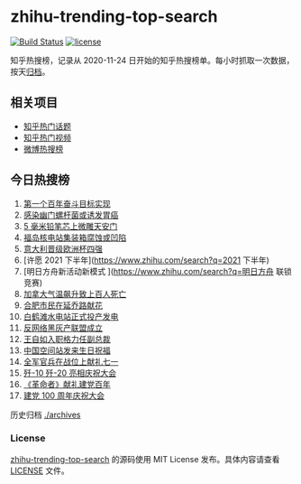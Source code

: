 # zhihu-trending-top-search

[![Build Status](https://github.com/justjavac/zhihu-trending-top-search/workflows/ci/badge.svg?branch=main)](https://github.com/justjavac/zhihu-trending-top-search/actions)
[![license](https://img.shields.io/github/license/justjavac/zhihu-trending-top-search)](https://github.com/justjavac/zhihu-trending-top-search/blob/main/LICENSE)

知乎热搜榜，记录从 2020-11-24 日开始的知乎热搜榜单。每小时抓取一次数据，按天[归档](./archives)。

## 相关项目

- [知乎热门话题](https://github.com/justjavac/zhihu-trending-hot-questions)
- [知乎热门视频](https://github.com/justjavac/zhihu-trending-hot-video)
- [微博热搜榜](https://github.com/justjavac/weibo-trending-hot-search)

## 今日热搜榜

<!-- BEGIN -->
<!-- 最后更新时间 Sat Jul 03 2021 23:05:43 GMT+0800 (China Standard Time) -->

1. [第一个百年奋斗目标实现](https://www.zhihu.com/search?q=百年奋斗目标)
2. [感染幽门螺杆菌或诱发胃癌](https://www.zhihu.com/search?q=幽门螺杆菌)
3. [5 毫米铅笔芯上微雕天安门](https://www.zhihu.com/search?q=微雕天安门)
4. [福岛核电站集装箱腐蚀或凹陷](https://www.zhihu.com/search?q=福岛核电站)
5. [意大利晋级欧洲杯四强](https://www.zhihu.com/search?q=意大利队)
6. [许愿 2021 下半年](https://www.zhihu.com/search?q=2021 下半年)
7. [明日方舟新活动新模式 ](https://www.zhihu.com/search?q=明日方舟 联锁竞赛)
8. [加拿大气温飙升致上百人死亡](https://www.zhihu.com/search?q=加拿大气温飙升)
9. [合肥市民在延乔路献花](https://www.zhihu.com/search?q=合肥延乔路)
10. [白鹤滩水电站正式投产发电](https://www.zhihu.com/search?q=白鹤滩水电站)
11. [反网络黑灰产联盟成立](https://www.zhihu.com/search?q=TapTap)
12. [王自如入职格力任副总裁](https://www.zhihu.com/search?q=王自如)
13. [中国空间站发来生日祝福](https://www.zhihu.com/search?q=空间站)
14. [全军官兵在战位上献礼七一](https://www.zhihu.com/search?q=部队官兵)
15. [歼-10 歼-20 亮相庆祝大会](https://www.zhihu.com/search?q=歼20)
16. [《革命者》献礼建党百年](https://www.zhihu.com/search?q=革命者)
17. [建党 100 周年庆祝大会](https://www.zhihu.com/search?q=庆祝大会)

<!-- END -->

历史归档 [./archives](./archives)

### License

[zhihu-trending-top-search](https://github.com/justjavac/zhihu-trending-top-search)
的源码使用 MIT License 发布。具体内容请查看 [LICENSE](./LICENSE) 文件。
